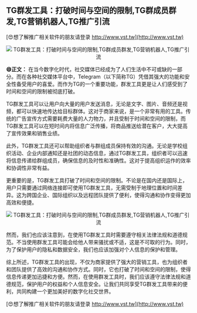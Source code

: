 ## **TG群发工具：打破时间与空间的限制,TG群成员群发,TG营销机器人,TG推广引流**

[😍想了解推广相关软件的朋友请登录 http://www.vst.tw](http://www.vst.tw)

 <center><img src="https://vst.tw/MP4/tuiguang/png/2.png" alt="TG群发工具：打破时间与空间的限制,TG群成员群发,TG营销机器人,TG推广引流"></center>

**😄正文：**
在当今数字化时代，社交媒体已经成为了人们生活中不可或缺的一部分。而在各种社交媒体平台中，Telegram（以下简称TG）凭借其强大的功能和安全性备受用户的喜爱。而作为TG的一个重要功能，群发工具更是让人们感受到了时间和空间的限制被彻底打破。

TG群发工具可以让用户向大量的用户发送消息，无论是文字、图片、音频还是视频，都可以快速地传达给目标群体。这对于商家来说，是一个非常有用的工具。传统的广告宣传方式需要耗费大量的人力物力，并且受制于时间和空间的限制，而TG群发工具可以在短时间内将信息广泛传播，将商品推送给潜在客户，大大提高了宣传效果和销售业绩。

此外，TG群发工具还可以帮助组织者与群组成员保持有效的沟通。无论是学校组织活动、企业内部通知还是社团的动态信息，通过TG群发工具，组织者可以迅速将信息传递给群组成员，确保信息的及时性和准确性。这对于提高组织运作的效率和协调性非常有益。

更重要的是，TG群发工具打破了时间和空间的限制。不论是在国内还是国际上，用户只需要通过网络连接即可使用TG群发工具，无需受制于地理位置和时间差异。这为跨国企业、国际组织以及远程团队提供了便利，使得沟通和协作变得更加高效和便捷。

 <center><img src="https://vst.tw/MP4/tuiguang/png/7.png" alt="TG群发工具：打破时间与空间的限制,TG群成员群发,TG营销机器人,TG推广引流"></center>

然而，我们也应该注意到，在使用TG群发工具时需要遵守相关法律法规和道德规范。不当使用群发工具可能会给他人带来骚扰或不适，这是不可取的行为。同时，为了保护用户的隐私和数据安全，我们也应该加强对个人信息的保护和管理。

综上所述，TG群发工具的出现，不仅为商家提供了强大的营销工具，也为组织者和团队提供了高效的沟通和协作方式。同时，它也打破了时间和空间的限制，使得信息传递更加迅捷和方便。然而，在使用群发工具时，我们应该遵守法律法规和道德规范，保护用户的权益和个人信息安全。让我们共同享受TG群发工具带来的便利，共同构建一个更加美好的数字化社交世界。

[😍想了解推广相关软件的朋友请登录 http://www.vst.tw](http://www.vst.tw)



